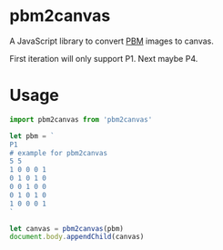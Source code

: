 pbm2canvas
==========

A JavaScript library to convert
[PBM](https://en.wikipedia.org/wiki/Netpbm_format) images to canvas.

First iteration will only support P1. Next maybe P4.

# Usage

```js
import pbm2canvas from 'pbm2canvas'

let pbm = `
P1
# example for pbm2canvas
5 5
1 0 0 0 1
0 1 0 1 0
0 0 1 0 0
0 1 0 1 0
1 0 0 0 1
`

let canvas = pbm2canvas(pbm)
document.body.appendChild(canvas)
```
